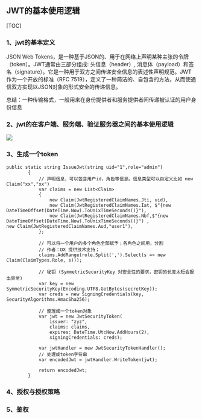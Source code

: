 ## JWT的基本使用逻辑

[TOC]

### 1、jwt的基本定义

JSON Web Tokens，是一种基于JSON的、用于在网络上声明某种主张的令牌（token）。JWT通常由三部分组成: 头信息（header）, 消息体（payload）和签名（signature）。它是一种用于双方之间传递安全信息的表述性声明规范。JWT作为一个开放的标准（RFC 7519），定义了一种简洁的、自包含的方法，从而使通信双方实现以JSON对象的形式安全的传递信息。

总结：一种传输格式，一般用来在身份提供者和服务提供者间传递被认证的用户身份信息

### 2、jwt的在客户端、服务端、验证服务器之间的基本使用逻辑

![](D:\$备份\日常\MyBlog\Note\images\3-1.png)

### 3、生成一个token

```
public static string IssueJwt(string uid="1",role="admin")
        {
            // 声明信息，可以包含用户id，角色等信息。信息类型可以自定义比如 new Claim("xx","xx")
            var claims = new List<Claim>
            {
                new Claim(JwtRegisteredClaimNames.Jti, uid),
                new Claim(JwtRegisteredClaimNames.Iat, $"{new DateTimeOffset(DateTime.Now).ToUnixTimeSeconds()}"),
                new Claim(JwtRegisteredClaimNames.Nbf,$"{new DateTimeOffset(DateTime.Now).ToUnixTimeSeconds()}") ,                				  new Claim(JwtRegisteredClaimNames.Aud,"user1"),
            };

            // 可以将一个用户的多个角色全部赋予；各角色之间用，分割
            // 作者：DX 提供技术支持；
            claims.AddRange(role.Split(',').Select(s => new Claim(ClaimTypes.Role, s)));

            // 秘钥 (SymmetricSecurityKey 对安全性的要求，密钥的长度太短会报出异常)
            var key = new SymmetricSecurityKey(Encoding.UTF8.GetBytes(secretKey));
            var creds = new SigningCredentials(key, SecurityAlgorithms.HmacSha256);

			// 整理成一个token对象
            var jwt = new JwtSecurityToken(
                issuer: "zyz",
                claims: claims,
                expires: DateTime.UtcNow.AddHours(2),
                signingCredentials: creds);

            var jwtHandler = new JwtSecurityTokenHandler();
            // 处理成token字符串
            var encodedJwt = jwtHandler.WriteToken(jwt);

            return encodedJwt;
        }
```

### 4、授权与授权策略

### 5、鉴权

